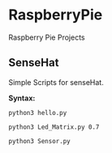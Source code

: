 # RaspberryPie
Raspberry Pie Projects

## SenseHat
Simple Scripts for senseHat.

**Syntax:**
    
    python3 hello.py

    python3 Led_Matrix.py 0.7
    
    python3 Sensor.py

